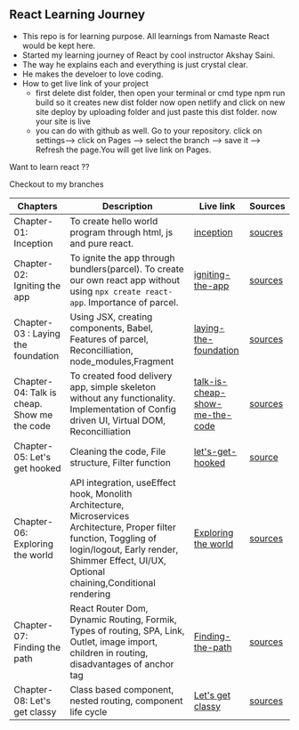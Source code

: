 ## React Learning Journey
* This repo is for learning purpose. All learnings from Namaste React would be kept here. 
* Started my learning journey of React by cool instructor Akshay Saini.
* The way he explains each and everything is just crystal clear.
* He makes the develoer to love coding.
* How to get live link of your project
    - first delete dist folder, then open your terminal or cmd type npm run build so it creates new dist folder now open netlify and click on new site deploy by uploading folder and just paste this dist folder. now your site is live
    - you can do with github as well. Go to your repository. click on settings--> click on Pages --> select the branch --> save it --> Refresh the page.You will get live link on Pages.

Want to learn react ??

Checkout to my branches

|Chapters  |  Description | Live link  | Sources  |
|----------|--------------|------------|----------|
|Chapter-01: Inception |To create hello world program through html, js and pure react.   |[inception](https://rupachandram.github.io/React-Chapter-01-Inception/)  | [soucres](https://github.com/RupaChandram/Namaste-React/tree/class-1-react-inception)  | 
|Chapter-02: Igniting the app|To ignite the app through bundlers(parcel). To create our own react app without using `npx create react-app`. Importance of parcel.    |[igniting-the-app](https://chapter-02-igniting-the-app.netlify.app/)  |[sources](https://github.com/RupaChandram/Namaste-React/tree/class-2-igniting-react-app)  | 
|Chapter-03 : Laying the foundation | Using JSX, creating components, Babel, Features of parcel, Reconcilliation, node_modules,Fragment |[laying-the-foundation](https://chapter-03-laying-the-foundation.netlify.app/)|[sources](https://github.com/RupaChandram/Namaste-React/tree/class-3-laying-the-foundation)|
|Chapter-04: Talk is cheap. Show me the code|To created food delivery app, simple skeleton without any functionality. Implementation of Config driven UI, Virtual DOM, Reconcilliation | [talk-is-cheap-show-me-the-code](https://chapter-04-hunger-box-app.netlify.app/)|[sources](https://github.com/RupaChandram/Namaste-React/tree/class-4-talk-is-cheap-show-me-the-code)|
|Chapter-05: Let's get hooked | Cleaning the code, File structure, Filter function |[let's-get-hooked](https://react-hungerbox-chapter-05.netlify.app/)|[source](https://github.com/RupaChandram/Namaste-React/tree/class-5-lets-get-hooked)|
|Chapter-06: Exploring the world| API integration, useEffect hook, Monolith Architecture, Microservices Architecture, Proper filter function, Toggling of login/logout, Early render, Shimmer Effect, UI/UX, Optional chaining,Conditional rendering |[Exploring the world](https://chapter-06-exploring-the-world.netlify.app/)|[sources](https://github.com/RupaChandram/Namaste-React/tree/class-6-exploring-the-world)|
|Chapter-07: Finding the path| React Router Dom, Dynamic Routing, Formik, Types of routing, SPA, Link, Outlet, image import, children in routing, disadvantages of anchor tag |[Finding-the-path ](https://chapter-07-finding-the-path.netlify.app/)|[sources](https://github.com/RupaChandram/Namaste-React/tree/class-7-finding-the-paths)|
|Chapter-08: Let's get classy| Class based component, nested routing, component life cycle  |[Let's get classy ](https://class-08-lets-get-classy.netlify.app/)|[sources](https://github.com/RupaChandram/Namaste-React/tree/class-8-lets-get-classy)|


